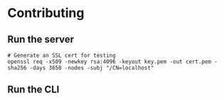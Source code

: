 # Contributing

## Run the server

```
# Generate an SSL cert for testing
openssl req -x509 -newkey rsa:4096 -keyout key.pem -out cert.pem -sha256 -days 3650 -nodes -subj "/CN=localhost"
```

## Run the CLI

```
```
